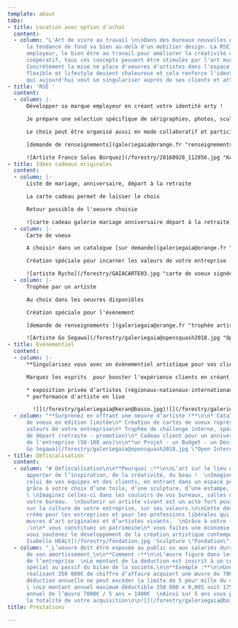 ```yaml
---
template: about
tabs:
- title: Location avec option d'achat
  content:
  - column: "L'Art de vivre au travail \n\nDans des bureaux nouvelles générations,
      la tendance de fond va bien au-delà d'un mobilier design. La RSE, la marque
      employeur, le bien être au travail pour améliorer la créativité et l'esprit
      coopératif, tous ces concepts peuvent être stimulés par l'art mural et sculptural.
      Concrètement la mise ne place d'oeuvres d'artistes dans l'espace de travail
      flexible et lifestyle devient chaleureux et cela renforce l'identité de l'entreprise
      qui aujourd'hui veut se singulariser auprès de ses clients et attirer des talents."
- title: 'RSE '
  content:
  - column: |-
      Développer sa marque employeur en créant votre identité arty !

      Je prépare une sélection spécifique de sérigraphies, photos, sculptures ou oeuvres originales après étude de vos locaux et en écho à la culture de votre entreprise.

      Le choix peut être organisé aussi en mode collaboratif et participatif.

      [demande de renseignements](galeriegaia@orange.fr "renseignements deco bureau")

      ![Artiste Franco Salas Borquez](/forestry/20160928_112856.jpg "Keran groupe SCE")![Artiste Villéglé lithographie](/forestry/20190202_131517.jpg "décoration bureau")
- title: Idées cadeaux originales
  content:
  - column: |-
      Liste de mariage, anniversaire, départ à la retraite

      La carte cadeau permet de laisser le choix

      Retour possible de l'oeuvre choisie

      ![carte cadeau galerie mariage anniversaire départ à la retraite](/forestry/galeriegaia-cartecadeau.jpg "carte cadeau")
  - column: |-
      Carte de voeux

      A choisir dans un catalogue [sur demande](galeriegaia@orange.fr "catalogue carte de voeux ")

      Création spéciale pour incarner les valeurs de votre entreprise

      ![artiste Rycho](/forestry/GAIACARTE03.jpg "carte de voeux signées numérotées")![Artiste Stéphanie Billarant](/forestry/ville-revee.jpg "carte de voeux ")
  - column: |-
      Trophée par un artiste

      Au choix dans les oeuvres disponibles

      Création spéciale pour l'évènement

      [demande de renseignements ](galeriegaia@orange.fr "trophée artiste")

      ![Artiste Go Segawa](/forestry/galeriegaia@opensquash2018.jpg "Open International Squash Nantes")
- title: Evènementiel
  content:
  - column: |-
      **Singularisez vous avec un évènementiel artistique pour vos clients !**

      Marquez les esprits  pour booster l'expérience clients en créant **un évènement artistique exclusif :**

      * exposition privée d’artistes (régionaux-nationaux-internationaux)
      * performance d'artiste en live

        ![](/forestry/galeriegaia@keran@basso.jpg)![](/forestry/galeriegaia@audi@molliere.jpg)![](/forestry/galeriegaia@galerieslafayette@valerieleroux.jpg)
  - column: "**Surprenez en offrant une oeuvre d'artiste !**\n\n* Catalogue de cartes
      de voeux en édition limitée\n* Création de cartes de voeux représentant les
      valeurs de votre entreprise\n* Trophée de challenge interne, sportif\n* Cadeau
      de départ (retraite - promotion)\n* Cadeau client pour un anniversaire patrimonial
      de l'entreprise (50-100 ans)\n\n**un Projet - un Budget - un Devis**  \n[Contactez-nous](mailto:contact@galeriegaia.fr)\n\n![Artiste
      Go Segawa](/forestry/galeriegaia@opensquash2018.jpg \"Open International Squash\")![](/forestry/galeriegaia@kazy-adelis.JPG)"
- title: Défiscalisation
  content:
  - column: "# Défiscalisation\n\n**Pourquoi :**\n\nL’art sur le lieu de travail peut
      apporter de l’inspiration, de la créativité, du beau !  \nImaginez votre plaisir,
      celui de vos équipes et des clients, en entrant dans un espace personnalisé
      grâce à votre choix d’une toile, d’une sculpture, d’une estampe, photo ou dessin.
      \ \nImaginez celles-ci dans les couloirs de vos bureaux, salles de réunion ou
      votre bureau.  \nSoutenir un artiste vivant est un acte fort pour communiquer
      sur la culture de votre entreprise, sur ses valeurs.\n\nCette déduction a été
      créée pour les entreprises et pour les professions libérales qui achètent des
      œuvres d’art originales et d’artistes vivants.  \nGrâce à votre investissement
      :\n\n* vous constituez un patrimoine\n* vous faites une économie d’impôts\n*
      vous soutenez le développement de la création artistique contemporaine\n\n![Artiste
      Isabelle HEALY](/forestry/fondation.jpg 'Sculpture \"Fondation\"')"
  - column: "_L’oeuvre doit être exposée au public ou aux salariés durant 5 ans, durée
      de son amortissement_\n\n**Comment :**\n\nL’œuvre figure dans les immobilisations
      de l’entreprise  \nLe montant de la déduction est inscrit à un compte de réserve
      spécial au passif du bilan de la société.\n\n**Exemple :**\n\nUne entreprise
      réalisant 350 000€ de chiffre d’affaire acquiert une œuvre de 7000€ HT  \nLa
      déduction annuelle ne peut excéder la limite de 5 pour mille du chiffre d’affaire.
      \ \nLe montant annuel maximum déductible 350 000 x 0,005 soit 1750€  \nAmortissement
      annuel de l’œuvre 7000€ / 5 ans = 1400€  \nAinsi sur 5 ans vous pouvez déduire
      la totalité de votre acquisition\n\n![](/forestry/galeriegaia@boisrond-omr.jpg)"
title: Prestations

---
```

